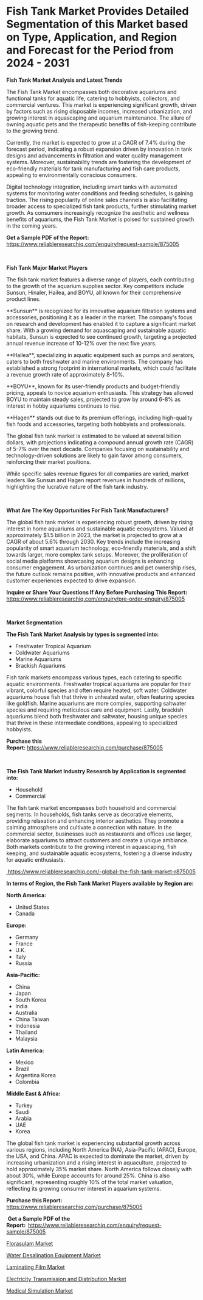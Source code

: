 <p><h1>Fish Tank Market Provides Detailed Segmentation of this Market based on Type, Application, and Region and Forecast for the Period from 2024 - 2031</h1></p><p><strong>Fish Tank Market Analysis and Latest Trends</strong></p>
<p><p>The Fish Tank Market encompasses both decorative aquariums and functional tanks for aquatic life, catering to hobbyists, collectors, and commercial ventures. This market is experiencing significant growth, driven by factors such as rising disposable incomes, increased urbanization, and growing interest in aquascaping and aquarium maintenance. The allure of owning aquatic pets and the therapeutic benefits of fish-keeping contribute to the growing trend.</p><p>Currently, the market is expected to grow at a CAGR of 7.4% during the forecast period, indicating a robust expansion driven by innovation in tank designs and advancements in filtration and water quality management systems. Moreover, sustainability trends are fostering the development of eco-friendly materials for tank manufacturing and fish care products, appealing to environmentally conscious consumers.</p><p>Digital technology integration, including smart tanks with automated systems for monitoring water conditions and feeding schedules, is gaining traction. The rising popularity of online sales channels is also facilitating broader access to specialized fish tank products, further stimulating market growth. As consumers increasingly recognize the aesthetic and wellness benefits of aquariums, the Fish Tank Market is poised for sustained growth in the coming years.</p></p>
<p><strong>Get a Sample PDF of the Report:&nbsp;</strong> <a href="https://www.reliableresearchiq.com/enquiry/request-sample/875005">https://www.reliableresearchiq.com/enquiry/request-sample/875005</a></p>
<p>&nbsp;</p>
<p><strong>Fish Tank Major Market Players</strong></p>
<p><p>The fish tank market features a diverse range of players, each contributing to the growth of the aquarium supplies sector. Key competitors include Sunsun, Hinaler, Hailea, and BOYU, all known for their comprehensive product lines. </p><p>**Sunsun** is recognized for its innovative aquarium filtration systems and accessories, positioning it as a leader in the market. The company's focus on research and development has enabled it to capture a significant market share. With a growing demand for aquascaping and sustainable aquatic habitats, Sunsun is expected to see continued growth, targeting a projected annual revenue increase of 10-12% over the next five years.</p><p>**Hailea**, specializing in aquatic equipment such as pumps and aerators, caters to both freshwater and marine environments. The company has established a strong footprint in international markets, which could facilitate a revenue growth rate of approximately 8-10%. </p><p>**BOYU**, known for its user-friendly products and budget-friendly pricing, appeals to novice aquarium enthusiasts. This strategy has allowed BOYU to maintain steady sales, projected to grow by around 6-8% as interest in hobby aquariums continues to rise. </p><p>**Hagen** stands out due to its premium offerings, including high-quality fish foods and accessories, targeting both hobbyists and professionals. </p><p>The global fish tank market is estimated to be valued at several billion dollars, with projections indicating a compound annual growth rate (CAGR) of 5-7% over the next decade. Companies focusing on sustainability and technology-driven solutions are likely to gain favor among consumers, reinforcing their market positions. </p><p>While specific sales revenue figures for all companies are varied, market leaders like Sunsun and Hagen report revenues in hundreds of millions, highlighting the lucrative nature of the fish tank industry.</p></p>
<p>&nbsp;</p>
<p><strong>What Are The Key Opportunities For Fish Tank Manufacturers?</strong></p>
<p><p>The global fish tank market is experiencing robust growth, driven by rising interest in home aquariums and sustainable aquatic ecosystems. Valued at approximately $1.5 billion in 2023, the market is projected to grow at a CAGR of about 5.6% through 2030. Key trends include the increasing popularity of smart aquarium technology, eco-friendly materials, and a shift towards larger, more complex tank setups. Moreover, the proliferation of social media platforms showcasing aquarium designs is enhancing consumer engagement. As urbanization continues and pet ownership rises, the future outlook remains positive, with innovative products and enhanced customer experiences expected to drive expansion.</p></p>
<p><strong>Inquire or Share Your Questions If Any Before Purchasing This Report:</strong> <a href="https://www.reliableresearchiq.com/enquiry/pre-order-enquiry/875005">https://www.reliableresearchiq.com/enquiry/pre-order-enquiry/875005</a></p>
<p>&nbsp;</p>
<p><strong>Market Segmentation</strong></p>
<p><strong>The Fish Tank Market Analysis by types is segmented into:</strong></p>
<p><ul><li>Freshwater Tropical Aquarium</li><li>Coldwater Aquariums</li><li>Marine Aquariums</li><li>Brackish Aquariums</li></ul></p>
<p><p>Fish tank markets encompass various types, each catering to specific aquatic environments. Freshwater tropical aquariums are popular for their vibrant, colorful species and often require heated, soft water. Coldwater aquariums house fish that thrive in unheated water, often featuring species like goldfish. Marine aquariums are more complex, supporting saltwater species and requiring meticulous care and equipment. Lastly, brackish aquariums blend both freshwater and saltwater, housing unique species that thrive in these intermediate conditions, appealing to specialized hobbyists.</p></p>
<p><strong>Purchase this Report:&nbsp;</strong><a href="https://www.reliableresearchiq.com/purchase/875005">https://www.reliableresearchiq.com/purchase/875005</a></p>
<p>&nbsp;</p>
<p><strong>The Fish Tank Market Industry Research by Application is segmented into:</strong></p>
<p><ul><li>Household</li><li>Commercial</li></ul></p>
<p><p>The fish tank market encompasses both household and commercial segments. In households, fish tanks serve as decorative elements, providing relaxation and enhancing interior aesthetics. They promote a calming atmosphere and cultivate a connection with nature. In the commercial sector, businesses such as restaurants and offices use larger, elaborate aquariums to attract customers and create a unique ambiance. Both markets contribute to the growing interest in aquascaping, fish keeping, and sustainable aquatic ecosystems, fostering a diverse industry for aquatic enthusiasts.</p></p>
<p><a href="https://www.reliableresearchiq.com/-global-the-fish-tank-market-r875005">&nbsp;https://www.reliableresearchiq.com/-global-the-fish-tank-market-r875005</a></p>
<p><strong>In terms of Region, the Fish Tank Market Players available by Region are:</strong></p>
<p>
    <p> <strong> North America: </strong>
        <ul>
            <li>United States</li>
            <li>Canada</li>
        </ul>
        </p> 
    <p> <strong> Europe: </strong>
        <ul>
            <li>Germany</li>
            <li>France</li>
            <li>U.K.</li>
            <li>Italy</li>
            <li>Russia</li>
        </ul>
        </p> 
    <p> <strong> Asia-Pacific: </strong>
        <ul>
            <li>China</li>
            <li>Japan</li>
            <li>South Korea</li>
            <li>India</li>
            <li>Australia</li>
            <li>China Taiwan</li>
            <li>Indonesia</li>
            <li>Thailand</li>
            <li>Malaysia</li>
        </ul>
        </p> 
    <p> <strong> Latin America: </strong>
        <ul>
            <li>Mexico</li>
            <li>Brazil</li>
            <li>Argentina Korea</li>
            <li>Colombia</li>
        </ul>
        </p> 
    <p> <strong> Middle East & Africa: </strong>
        <ul>
            <li>Turkey</li>
            <li>Saudi</li>
            <li>Arabia</li>
            <li>UAE</li>
            <li>Korea</li>
        </ul>
    </p>
    </p>
<p><p>The global fish tank market is experiencing substantial growth across various regions, including North America (NA), Asia-Pacific (APAC), Europe, the USA, and China. APAC is expected to dominate the market, driven by increasing urbanization and a rising interest in aquaculture, projected to hold approximately 35% market share. North America follows closely with about 30%, while Europe accounts for around 25%. China is also significant, representing roughly 10% of the total market valuation, reflecting its growing consumer interest in aquarium systems.</p></p>
<p><strong>Purchase this Report: </strong><a href="https://www.reliableresearchiq.com/purchase/875005">https://www.reliableresearchiq.com/purchase/875005</a></p>
<p>&nbsp;<strong>Get a Sample PDF of the Report:&nbsp;&nbsp;</strong><a href="https://www.reliableresearchiq.com/enquiry/request-sample/875005">https://www.reliableresearchiq.com/enquiry/request-sample/875005</a></p>
<p><strong></strong></p>
<p><p><a href="https://www.linkedin.com/pulse/florasulam-market-segmentation-geographical-regions-forcast-ywcne?trackingId=EDgTG9veT1%2Bo1%2BcPSwjR0w%3D%3D">Florasulam Market</a></p><p><a href="https://www.linkedin.com/pulse/water-desalination-equipment-market-outlook-forecast-from-2024-x3zaf?trackingId=LZna8UCkRUajOF6PEu5vXw%3D%3D">Water Desalination Equipment Market</a></p><p><a href="https://www.linkedin.com/pulse/laminating-film-market-industry-trends-forecast-period-from-qx7me?trackingId=qAJ%2BTuteRyuowUuKErWAog%3D%3D">Laminating Film Market</a></p><p><a href="https://www.linkedin.com/pulse/electricity-transmission-distribution-market-industry-mxaie?trackingId=DsbpeYceRB6C0MkuKuzlNw%3D%3D">Electricity Transmission and Distribution Market</a></p><p><a href="https://www.linkedin.com/pulse/medical-simulation-market-forecast-global-trends-analysis-3mmbe?trackingId=NLTj05QzTIKHnQkXGo9dLg%3D%3D">Medical Simulation Market</a></p></p>